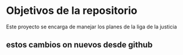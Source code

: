 # Objetivos de la repositorio

Este proyecto se encarga de manejar los planes de la liga de la justicia


## estos cambios on nuevos desde github
